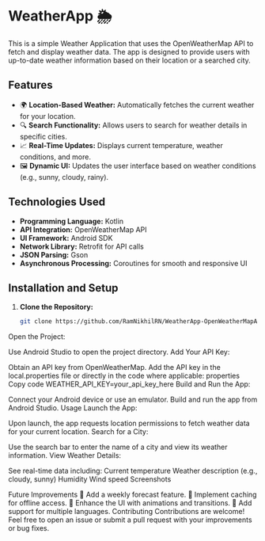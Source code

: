 # WeatherApp 🌦️

This is a simple Weather Application that uses the OpenWeatherMap API to fetch and display weather data. The app is designed to provide users with up-to-date weather information based on their location or a searched city.

## Features

- 🌍 **Location-Based Weather:** Automatically fetches the current weather for your location.
- 🔍 **Search Functionality:** Allows users to search for weather details in specific cities.
- 📈 **Real-Time Updates:** Displays current temperature, weather conditions, and more.
- 🖼️ **Dynamic UI:** Updates the user interface based on weather conditions (e.g., sunny, cloudy, rainy).

## Technologies Used

- **Programming Language:** Kotlin
- **API Integration:** OpenWeatherMap API
- **UI Framework:** Android SDK
- **Network Library:** Retrofit for API calls
- **JSON Parsing:** Gson 
- **Asynchronous Processing:** Coroutines for smooth and responsive UI

## Installation and Setup

1. **Clone the Repository:**
   ```bash
   git clone https://github.com/RamNikhilRN/WeatherApp-OpenWeatherMapAPI.git


Open the Project:

Use Android Studio to open the project directory.
Add Your API Key:

Obtain an API key from OpenWeatherMap.
Add the API key in the local.properties file or directly in the code where applicable:
properties
Copy code
WEATHER_API_KEY=your_api_key_here
Build and Run the App:

Connect your Android device or use an emulator.
Build and run the app from Android Studio.
Usage
Launch the App:

Upon launch, the app requests location permissions to fetch weather data for your current location.
Search for a City:

Use the search bar to enter the name of a city and view its weather information.
View Weather Details:

See real-time data including:
Current temperature
Weather description (e.g., cloudy, sunny)
Humidity
Wind speed
Screenshots

Future Improvements
🌟 Add a weekly forecast feature.
🌟 Implement caching for offline access.
🌟 Enhance the UI with animations and transitions.
🌟 Add support for multiple languages.
Contributing
Contributions are welcome! Feel free to open an issue or submit a pull request with your improvements or bug fixes.
